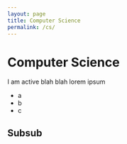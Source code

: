 ```yaml
---
layout: page
title: Computer Science
permalink: /cs/
---
```



# Computer Science

I am active blah blah lorem ipsum

- a 
- b
- c

## Subsub

